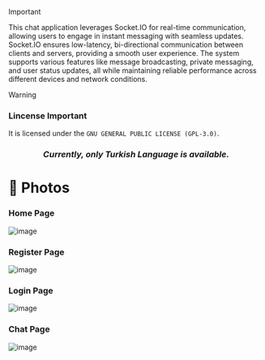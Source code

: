 > [!IMPORTANT]
> This chat application leverages Socket.IO for real-time communication, allowing users to engage in instant messaging with seamless updates. Socket.IO ensures low-latency, bi-directional communication between clients and servers, providing a smooth user experience. The system supports various features like message broadcasting, private messaging, and user status updates, all while maintaining reliable performance across different devices and network conditions.

> [!WARNING]
> ### Lincense Important 
> It is licensed under the ` GNU GENERAL PUBLIC LICENSE (GPL-3.0) `.
> ### <p align="center"> ***Currently, only Turkish Language is available.*** </p> 
# 📸 Photos

### Home Page
![image](https://github.com/user-attachments/assets/b480e9a8-bf35-48cc-88f2-eef3d2b29151)

### Register Page
![image](https://github.com/user-attachments/assets/f9e83b99-c60e-450b-a5f1-1f94c9bc8cfd)

### Login Page
![image](https://github.com/user-attachments/assets/53e42184-5018-47db-9233-18c1aef42c6b)

### Chat Page
![image](https://github.com/user-attachments/assets/731a88cd-57aa-48b5-8bc7-f2e86972a9f7)

